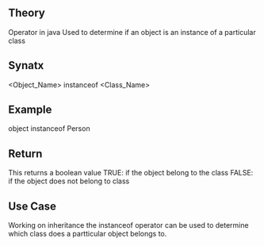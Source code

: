## Theory ##
Operator in java
Used to determine if an object is an instance of a particular class

## Synatx ##
<Object_Name> instanceof <Class_Name>

## Example ##
object instanceof Person

## Return ##
This returns a boolean value
    TRUE: if the object belong to the class
    FALSE: if the object does not belong to class

## Use Case ##
Working on inheritance the instanceof operator can be used to determine which class does a partticular object belongs to.